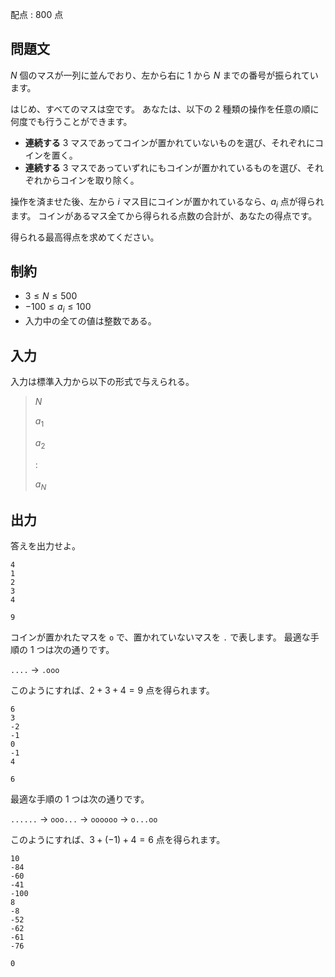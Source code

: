 配点 : $800$ 点

## 問題文

$N$ 個のマスが一列に並んでおり、左から右に $1$ から $N$ までの番号が振られています。

はじめ、すべてのマスは空です。
あなたは、以下の $2$ 種類の操作を任意の順に何度でも行うことができます。

- **連続する** $3$ マスであってコインが置かれていないものを選び、それぞれにコインを置く。
- **連続する** $3$ マスであっていずれにもコインが置かれているものを選び、それぞれからコインを取り除く。

操作を済ませた後、左から $i$ マス目にコインが置かれているなら、$a_i$ 点が得られます。
コインがあるマス全てから得られる点数の合計が、あなたの得点です。

得られる最高得点を求めてください。

## 制約

- $3 \leq N \leq 500$
- $-100 \leq a_i \leq 100$
- 入力中の全ての値は整数である。

## 入力

入力は標準入力から以下の形式で与えられる。

> $N$
> 
> $a_1$
> 
> $a_2$
> 
> $:$
> 
> $a_N$

## 出力

答えを出力せよ。

```input1
4
1
2
3
4
```

```output1
9
```

コインが置かれたマスを `o` で、置かれていないマスを `.` で表します。
最適な手順の $1$ つは次の通りです。

`....` $\rightarrow$ `.ooo`

このようにすれば、$2 + 3 + 4 = 9$ 点を得られます。

```input2
6
3
-2
-1
0
-1
4
```

```output2
6
```

最適な手順の $1$ つは次の通りです。

`......` $\rightarrow$ `ooo...` $\rightarrow$ `oooooo` $\rightarrow$ `o...oo`

このようにすれば、$3 + (-1) + 4 = 6$ 点を得られます。

```input3
10
-84
-60
-41
-100
8
-8
-52
-62
-61
-76
```

```output3
0
```